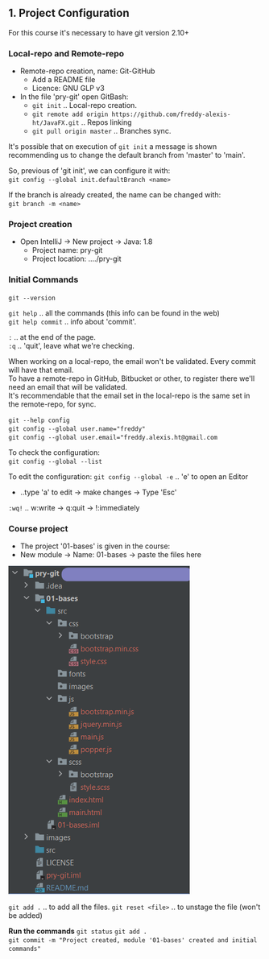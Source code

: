 ## 1. Project Configuration

For this course it's necessary to have git version 2.10+

### Local-repo and Remote-repo

- Remote-repo creation, name: Git-GitHub
    - Add a README file
    - Licence: GNU GLP v3
- In the file 'pry-git' open GitBash:
    - `git init` .. Local-repo creation.
    - `git remote add origin https://github.com/freddy-alexis-ht/JavaFX.git` .. Repos linking
    - `git pull origin master` .. Branches sync.


It's possible that on execution of `git init` a message is shown recommending us to change the default branch from 'master' to 'main'.  

So, previous of 'git init', we can configure it with:  
`git config --global init.defaultBranch <name>`  

If the branch is already created, the name can be changed with:  
`git branch -m <name>`  

### Project creation

- Open IntelliJ -> New project -> Java: 1.8
    - Project name: pry-git
    - Project location: ..../pry-git

### Initial Commands

`git --version`  

`git help` .. all the commands (this info can be found in the web)  
`git help commit` .. info about 'commit'.

`:` .. at the end of the page.  
`:q` .. 'quit', leave what we're checking.

When working on a local-repo, the email won't be validated. Every commit will have that email.  
To have a remote-repo in GitHub, Bitbucket or other, to register there we'll need an email that will be validated.  
It's recommendable that the email set in the local-repo is the same set in the remote-repo, for sync.

`git --help config`  
`git config --global user.name="freddy"`  
`git config --global user.email="freddy.alexis.ht@gmail.com`  

To check the configuration:  
`git config --global --list`  

To edit the configuration:
`git config --global -e` .. 'e' to open an Editor  
- ..type 'a' to edit -> make changes -> Type 'Esc' 
 
`:wq!` .. w:write -> q:quit -> !:immediately


### Course project

- The project '01-bases' is given in the course: 
- New module -> Name: 01-bases -> paste the files here

![](images/pry_01-bases_added.png)

`git add .` .. to add all the files.
`git reset <file>` .. to unstage the file (won't be added)

**Run the commands**
`git status`
`git add .`  
`git commit -m "Project created, module '01-bases' created and initial commands"`  








